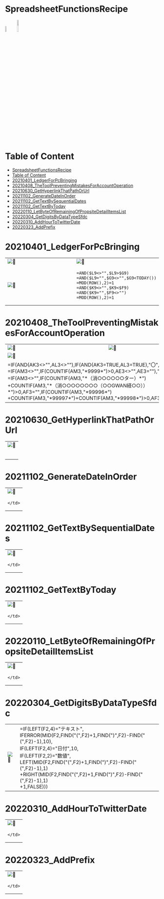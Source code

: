 # SpreadsheetFunctionsRecipe

<p align="left">
  <img width="7%" alt="🐧" src="./img/gss.png">
  <img width="10%" alt="🐧" src="./img/excel.png">
</p>

# Table of Content

- [SpreadsheetFunctionsRecipe](#spreadsheetfunctionsrecipe)
- [Table of Content](#table-of-content)
- [20210401_LedgerForPcBringing](#20210401_ledgerforpcbringing)
- [20210408_TheToolPreventingMistakesForAccountOperation](#20210408_thetoolpreventingmistakesforaccountoperation)
- [20210630_GetHyperlinkThatPathOrUrl](#20210630_gethyperlinkthatpathorurl)
- [20211102_GenerateDateInOrder](#20211102_generatedateinorder)
- [20211102_GetTextBySequentialDates](#20211102_gettextbysequentialdates)
- [20211102_GetTextByToday](#20211102_gettextbytoday)
- [20220110_LetByteOfRemainingOfPropsiteDetailItemsList](#20220110_letbyteofremainingofpropsitedetailitemslist)
- [20220304_GetDigitsByDataTypeSfdc](#20220304_getdigitsbydatatypesfdc)
- [20220310_AddHourToTwitterDate](#20220310_addhourtotwitterdate)
- [20220323_AddPrefix](#20220323_addprefix)



# 20210401_LedgerForPcBringing

<table>
  <tr>
    <td width="50%">
      <img alt="🐧" src="./20210401_LedgerForPcBringing/img_01.jpg">
    </td>
    <td width="50%">
      <img alt="🐧" src="./20210401_LedgerForPcBringing/img_02.jpg">
    </td>
  </tr>
  <tr>
    <td width="50%">
      <img alt="🐧" src="./20210401_LedgerForPcBringing/img_03.jpg">
    </td>
    <td width="50%">
      <pre data-role="codeBlock" data-info="code:visualbasic" class="language-code:visualbasic"><code>=AND($L9<>"",$L9>$G9)
=AND($L9="",$G9<>"",$G9&lt;TODAY())
=MOD(ROW(),2)=1
=AND($K9<>"",$K9<$F9)
=AND($K9="",$F9<>"")
=MOD(ROW(),2)=1</code></pre>
    </td>
  </tr>
</table>

# 20210408_TheToolPreventingMistakesForAccountOperation

<table>
  <tr>
    <td>
      <img alt="🐧" src="./20210408_TheToolPreventingMistakesForAccountOperation/img_01.jpg">
    </td>
    <td>
      <img alt="🐧" src="./20210408_TheToolPreventingMistakesForAccountOperation/img_02.jpg">
    </td>
  </tr>
  <tr>
    <td colspan="2">
      <img alt="🐧" src="./20210408_TheToolPreventingMistakesForAccountOperation/img_03.jpg">
    </td>
  </tr>
  <tr>
    <td colspan="2">
      <a>=IF(AND(AK3<>"",AL3<>""),IF(AND(AK3=TRUE,AL3=TRUE),"〇","×"),"")<br>
=IF(AM3<>"",IF(COUNTIF(AM3,"*9999*")>0,AE3<>"",AE3=""),"")<br>
=IF(AM3<>"",IF(COUNTIF(AM3,"*（消○○○○○○ター）*")<br>+COUNTIF(AM3,"*（消○○○○○○○○（○○GWAN経○○））*")>0,AF3="",IF(COUNTIF(AM3,"*99996*")<br>+COUNTIF(AM3,"*99997*")+COUNTIF(AM3,"*99998*")>0,AF3<>"",AF3=AI3)),"")</a>
    </td>
  </tr>
</table>

# 20210630_GetHyperlinkThatPathOrUrl

<table>
  <tr>
    <td>
      <img alt="🐧" src="./20210630_GetHyperlinkThatPathOrUrl/img_01.jpg">
    </td>
  </tr>
  <tr>
    <td>
      <pre data-role="codeBlock" data-info="code:visualbasic" class="language-code:visualbasic"><code></code></pre>
    </td>
  </tr>
</table>

# 20211102_GenerateDateInOrder

<table>
  <tr>
    <td>
      <img alt="🐧" src="./20211102_GenerateDateInOrder/img_01.jpg">
    </td>
  </tr>
  <tr>
    <td>

    </td>
  </tr>
</table>

# 20211102_GetTextBySequentialDates

<table>
  <tr>
    <td>
      <img alt="🐧" src="./20211102_GetTextBySequentialDates/img_01.jpg">
    </td>
  </tr>
  <tr>
    <td>

    </td>
  </tr>
</table>

# 20211102_GetTextByToday

<table>
  <tr>
    <td>
      <img alt="🐧" src="./20211102_GetTextByToday/img_01.jpg">
    </td>
  </tr>
  <tr>
    <td>

    </td>
  </tr>
</table>

# 20220110_LetByteOfRemainingOfPropsiteDetailItemsList

<table>
  <tr>
    <td>
      <img alt="🐧" src="./20220110_LetByteOfRemainingOfPropsiteDetailItemsList/img_01.jpg">
    </td>
  </tr>
  <tr>
    <td>

    </td>
  </tr>
</table>

# 20220304_GetDigitsByDataTypeSfdc

<table>
  <tr>
    <td>
      <img alt="🐧" src="./20220304_GetDigitsByDataTypeSfdc/img_01.jpg">
    </td>
    <td>
      <a>=IF(LEFT(F2,4)="テキスト",<br>IFERROR(MID(F2,FIND("(",F2)+1,FIND(")",F2)-FIND("(",F2)-1),10),<br>IF(LEFT(F2,4)="日付",10,<br>IF(LEFT(F2,2)="数値",<br>LEFT(MID(F2,FIND("(",F2)+1,FIND(")",F2)-FIND("(",F2)-1),1)<br>+RIGHT(MID(F2,FIND("(",F2)+1,FIND(")",F2)-FIND("(",F2)-1),1)<br>+1,FALSE)))</a>
    </td>
  </tr>
</table>

# 20220310_AddHourToTwitterDate

<table>
  <tr>
    <td>
      <img alt="🐧" src="./20220310_AddHourToTwitterDate/img_01.jpg">
    </td>
  </tr>
  <tr>
    <td>

    </td>
  </tr>
</table>

# 20220323_AddPrefix

<table>
  <tr>
    <td>
      <img alt="🐧" src="./20220323_AddPrefix/img_01.jpg">
    </td>
  </tr>
  <tr>
    <td>

    </td>
  </tr>
</table>
